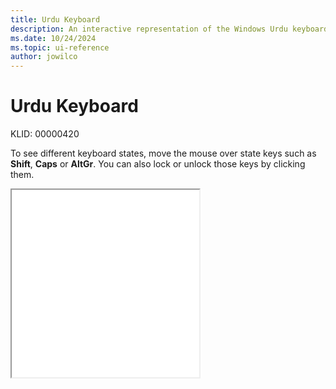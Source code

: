 ```yaml
---
title: Urdu Keyboard
description: An interactive representation of the Windows Urdu keyboard. To see different keyboard states, click or move the mouse over the state keys.
ms.date: 10/24/2024
ms.topic: ui-reference
author: jowilco
---
```


# Urdu Keyboard

KLID: 00000420

To see different keyboard states, move the mouse over state keys such as **Shift**, **Caps** or **AltGr**. You can also lock or unlock those keys by clicking them.

<iframe src="kbdurdu.html" height="300"></iframe>
